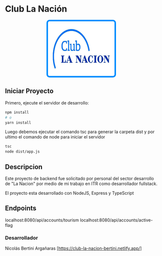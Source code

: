# Club La Nación

<p align="center"><a href="https://club-la-nacion-bertini.netlify.app/" target="_blank" ><img width="220" height="180"src="./public/iconClubLN.jpg" alt="logo" style="max-width: 100%;background-color: #008dff;border-radius: 10px;padding: 5px;"></a></p>

## Iniciar Proyecto

Primero, ejecute el servidor de desarrollo:

```bash
npm install
# o
yarn install
```

Luego debemos ejecutar el comando tsc para generar la carpeta dist y por ultimo el comando de node para iniciar el servidor

```bash
tsc
node dist/app.js
```

## Descripcion

Este proyecto de backend fue solicitado por personal del sector desarrollo de "La Nacion" por medio de mi trabajo en ITR como desarrollador fullstack.

El proyecto esta desarrollado con NodeJS, Express y TypeScript

## Endpoints
localhost:8080/api/accounts/tourism
localhost:8080/api/accounts/active-flag

### Desarrollador

Nicolás Bertini Argañaras
[https://club-la-nacion-bertini.netlify.app/]

